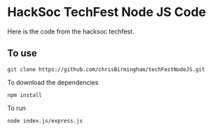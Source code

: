 # HackSoc TechFest Node JS Code #

Here is the code from the hacksoc techfest.

## To use ##

```
git clone https://github.com/chrisBirmingham/techFestNodeJS.git
```

To download the dependencies

```
npm install 
```

To run

```
node index.js/express.js
```

